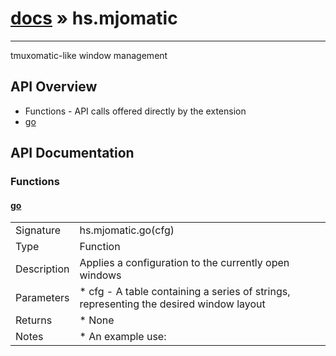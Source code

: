# [docs](index.md) » hs.mjomatic
---

tmuxomatic-like window management

## API Overview
* Functions - API calls offered directly by the extension
 * [go](#go)

## API Documentation
### Functions

#### [go](#go)
|             |                 |
| ------------|-----------------|
| Signature   | hs.mjomatic.go(cfg)  |
| Type        | Function |
| Description | Applies a configuration to the currently open windows |
| Parameters |  * cfg - A table containing a series of strings, representing the desired window layout |
| Returns |  * None |
| Notes |  * An example use: |

